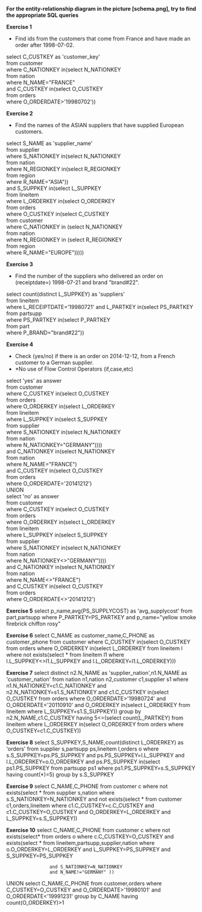 **For the entity-relationship diagram in the picture [schema.png], try to find the appropriate SQL queries**

**Exercise 1**
- Find ids from the customers that come from France and have made an order after 1998-07-02.

select C_CUSTKEY as 'customer_key' \
from customer \
where C_NATIONKEY in(select N_NATIONKEY \
					from nation \
					where N_NAME="FRANCE" \
					and C_CUSTKEY in(select O_CUSTKEY \
									 from orders \
									 where O_ORDERDATE>'19980702'))

**Exercise 2**
- Find the names of the ASIAN suppliers that have supplied European customers.

select S_NAME as 'supplier_name' \
from supplier \
where S_NATIONKEY in(select N_NATIONKEY \
					from nation \
					where N_REGIONKEY in(select R_REGIONKEY \
										 from region \
										 where R_NAME="ASIA")) \
and S_SUPPKEY in(select L_SUPPKEY \
				from lineitem \
				where L_ORDERKEY in(select O_ORDERKEY \
									from orders \
									where O_CUSTKEY in(select C_CUSTKEY \
														from customer \
														where C_NATIONKEY in (select N_NATIONKEY \
																			  from nation \
																			  where N_REGIONKEY in (select R_REGIONKEY \
																			  from region \
																			  where R_NAME="EUROPE")))))

**Exercise 3**
- Find the number of the suppliers who delivered an order on (receiptdate=) 1998-07-21 and brand "brand#22".

select count(distinct L_SUPPKEY) as 'suppliers' \
from lineitem \
where L_RECEIPTDATE='19980721' and L_PARTKEY in(select PS_PARTKEY \
												from partsupp \
												where PS_PARTKEY in(select P_PARTKEY \
												from part \
												where P_BRAND="brand#22"))

**Exercise 4**
- Check (yes/no) if there is an order on 2014-12-12, from a French customer to a German supplier.
- *No use of Flow Control Operators (if,case,etc)

select 'yes' as answer \
from customer \
where C_CUSTKEY in(select O_CUSTKEY \
					from orders \
					where O_ORDERKEY in(select L_ORDERKEY \
										from lineitem \
										where L_SUPPKEY in(select S_SUPPKEY \
															from supplier \
															where S_NATIONKEY in(select N_NATIONKEY \
																				 from nation \
																				 where N_NATIONKEY="GERMANY")))) \
and C_NATIONKEY in(select N_NATIONKEY \
				   from nation \
				   where N_NAME="FRANCE") \
and C_CUSTKEY in(select O_CUSTKEY \
				 from orders \
				 where O_ORDERDATE='20141212') \
UNION \
select 'no' as answer \
from customer \
where C_CUSTKEY in(select O_CUSTKEY \
					from orders \
					where O_ORDERKEY in(select L_ORDERKEY \
									    from lineitem \
										where L_SUPPKEY in(select S_SUPPKEY \
													       from supplier \
															where S_NATIONKEY in(select N_NATIONKEY \
																				from nation \
																				where N_NATIONKEY<>"GERMANY")))) \
and C_NATIONKEY in(select N_NATIONKEY \
				   from nation \
				   where N_NAME<>"FRANCE") \
and C_CUSTKEY in(select O_CUSTKEY \
				 from orders \
				 where O_ORDERDATE<>'20141212')

**Exercise 5**
select p_name,avg(PS_SUPPLYCOST) as 'avg_supplycost' 
from part,partsupp 
where P_PARTKEY=PS_PARTKEY and p_name="yellow smoke firebrick chiffon rosy"

**Exercise 6**
select C_NAME as customer_name,C_PHONE as customer_phone
from customer
where C_CUSTKEY in(select O_CUSTKEY
				   from orders
                   where O_ORDERKEY in(select L_ORDERKEY
								       from lineitem l
                                       where not exists(select *
														from lineitem l1
                                                        where l.L_SUPPKEY<>l1.L_SUPPKEY and l.L_ORDERKEY=l1.L_ORDERKEY)))

**Exercise 7**
select distinct n2.N_NAME as 'supplier_nation',n1.N_NAME as 'customer_nation'
from nation n1,nation n2,customer c1,supplier s1
where n1.N_NATIONKEY=c1.C_NATIONKEY 
and n2.N_NATIONKEY=s1.S_NATIONKEY 
and c1.C_CUSTKEY in(select O_CUSTKEY 
				    from orders
                    where O_ORDERDATE>'19980724' 
					and O_ORDERDATE<'20110910' 
				    and O_ORDERKEY in(select L_ORDERKEY
								      from lineitem
                                      where L_SUPPKEY=s1.S_SUPPKEY))
group by n2.N_NAME,c1.C_CUSTKEY
having 5<=(select count(L_PARTKEY)
		   from lineitem
           where L_ORDERKEY in(select O_ORDERKEY
						       from orders
                               where O_CUSTKEY=c1.C_CUSTKEY))

**Exercise 8**
select S_SUPPKEY,S_NAME,count(distinct L_ORDERKEY) as 'orders'
from supplier s,partsupp ps,lineitem l,orders o
where s.S_SUPPKEY=ps.PS_SUPPKEY 
and ps.PS_SUPPKEY=l.L_SUPPKEY 
and l.L_ORDERKEY=o.O_ORDERKEY 
and ps.PS_SUPPKEY in(select ps1.PS_SUPPKEY
				     from partsupp ps1
                     where ps1.PS_SUPPKEY=s.S_SUPPKEY
                     having count(*)=5)
group by s.S_SUPPKEY

**Exercise 9**
select C_NAME,C_PHONE
from customer c
where not exists(select *
				 from supplier s,nation
                 where s.S_NATIONKEY=N_NATIONKEY
and not exists(select *
				from customer c1,orders,lineitem
            	where c1.C_CUSTKEY=c.C_CUSTKEY 
				and c1.C_CUSTKEY=O_CUSTKEY and O_ORDERKEY=L_ORDERKEY and L_SUPPKEY=s.S_SUPPKEY))

**Exercise 10**
select C_NAME,C_PHONE
from customer c
where not exists(select* from orders o
		 where c.C_CUSTKEY=O_CUSTKEY
		 and exists(select * from lineitem,partsupp,supplier,nation
				    where o.O_ORDERKEY=L_ORDERKEY
				    and L_SUPPKEY=PS_SUPPKEY
		 		    and S_SUPPKEY=PS_SUPPKEY

		 		    and S_NATIONKEY=N_NATIONKEY
		 	    	and N_NAME!="GERMANY" ))
UNION
	select C_NAME,C_PHONE
	from customer,orders
	where C_CUSTKEY=O_CUSTKEY and O_ORDERDATE>'19980101' and O_ORDERDATE<'19991231'
	group by C_NAME
	having count(O_ORDERKEY)>1
